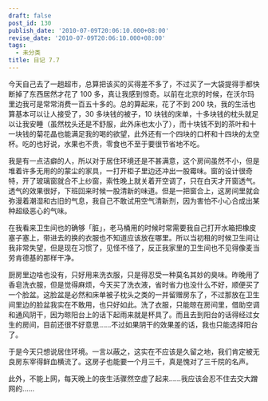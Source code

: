 ```yaml
---
draft: false
post_id: 130
publish_date: '2010-07-09T20:06:10.000+08:00'
revise_date: '2010-07-09T20:06:10.000+08:00'
tags:
  - 未分类
title: 日记 7.7
---
```


今天自己去了一趟超市，总算把该买的买得差不多了，不过买了一大袋提得手都快断掉了东西居然才花了 100 多，真让我感到惊奇。以前在北京的时候，在沃尔玛里边我可是常常消费一百五十多的。总的算起来，花了不到 200 块，我的生活也算基本可以让人接受了，30 多块钱的被子，10 块钱的床单，十多块钱的枕头就足以让我安睡（虽然枕头还是不舒服，此外床也太小了），而十块钱不到的茶叶和十一块钱的菊花晶也能满足我的喝的欲望，此外还有一个四块的口杯和十四块的太空杯。吃的也好说，水果也不贵，零食也不至于要很节省地不吃。

我是有一点洁癖的人，所以对于居住环境还是不甚满意，这个房间虽然不小，但是堆着许多无用的的蒙尘的家具，一打开柜子里边还冲出一股霉味。窗的设计很奇特，开了玻璃窗就合不上纱窗，索性晚上就关着开空调了，只在白天才开窗透气。透气的效果很好，下班回来时候一股清新的味道。但是一把窗合上，这房间里就会弥漫着潮湿和古旧的气息，我自己不敢试用空气清新剂，因为害怕不小心合成出某种超级恶心的气味。

在我看来卫生间也的确够「脏」，老马桶用的时候时常需要我自己打开水箱把橡皮塞子塞上，带进去的换的衣服也不知道应该放在哪里。所以当初租的时候卫生间让我非常失望，但是现在习惯了，见怪不怪了，反正我家里的卫生间也不见得像麦当劳肯德基的那样干净。

厨房里边啥也没有，只好用来洗衣服，只是得忍受一种莫名其妙的臭味。昨晚用了香皂洗衣服，但是觉得麻烦，今天买了洗衣液，省时省力也没什么不好，顺便买了一个脸盆。这脸盆是必然和床单被子枕头之类的一并留赠房东了，不过那放在卫生间里边的脸盆我实在不敢用，也只好如此。洗了衣服，只能晾在房间里，借助空调和通风阴干，因为晾阳台上的话下起雨来就是杯具了。而且去到阳台的话得经过女生的房间，目前还很不好意思……不过如果阴干的效果差的话，我也只能选择阳台了。

于是今天只想说居住环境。一言以蔽之，这实在不应该是久留之地，我们肯定被无良房东宰得鲜血横流了。这房子也能要一个月三千，真是愧对了三千院的名声。

此外，不能上网，每天晚上的夜生活骤然空虚了起来……我应该会忍不住去交大蹭网的……
